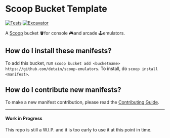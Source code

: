 # Scoop Bucket Template

[![Tests](https://github.com/detain/scoop-emulators/actions/workflows/ci.yml/badge.svg)](https://github.com/detain/scoop-emulators/actions/workflows/ci.yml) [![Excavator](https://github.com/detain/scoop-emulators/actions/workflows/excavator.yml/badge.svg)](https://github.com/detain/scoop-emulators/actions/workflows/excavator.yml)

A [Scoop](https://scoop.sh) bucket 🪣for console 🎮and arcade 🕹emulators.

How do I install these manifests?
---------------------------------

To add this bucket, run `scoop bucket add <bucketname> https://github.com/detain/scoop-emulators`. To install, do `scoop install <manifest>`.

How do I contribute new manifests?
----------------------------------

To make a new manifest contribution, please read the [Contributing Guide](https://github.com/ScoopInstaller/.github/blob/main/.github/CONTRIBUTING.md).

----

#### Work in Progress

This repo is still a W.I.P. and it is too early to use it at this point in time.
